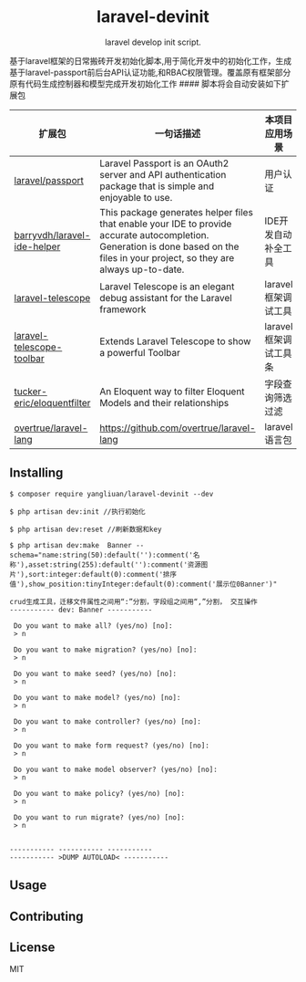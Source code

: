 <h1 align="center"> laravel-devinit </h1>

<p align="center"> laravel develop init script.</p>
基于laravel框架的日常搬砖开发初始化脚本,用于简化开发中的初始化工作，生成基于laravel-passport前后台API认证功能,和RBAC权限管理。覆盖原有框架部分原有代码生成控制器和模型完成开发初始化工作
#### 脚本将会自动安装如下扩展包

| **扩展包** | **一句话描述** | **本项目应用场景** |
| ---- | ---- | ---- | 
| [laravel/passport](https://github.com/laravel/passport) | Laravel Passport is an OAuth2 server and API authentication package that is simple and enjoyable to use. | 用户认证 |
| [barryvdh/laravel-ide-helper](https://github.com/barryvdh/laravel-ide-helper) | This package generates helper files that enable your IDE to provide accurate autocompletion. Generation is done based on the files in your project, so they are always up-to-date.| IDE开发自动补全工具 |
| [laravel-telescope](https://github.com/laravel/telescope) | Laravel Telescope is an elegant debug assistant for the Laravel framework | laravel框架调试工具 |
| [laravel-telescope-toolbar](https://github.com/fruitcake/laravel-telescope-toolbar) |Extends Laravel Telescope to show a powerful Toolbar |laravel框架调试工具条|
| [tucker-eric/eloquentfilter](https://github.com/tucker-eric/eloquentfilter) | An Eloquent way to filter Eloquent Models and their relationships| 字段查询筛选过滤 |
| [overtrue/laravel-lang](https://github.com/overtrue/laravel-lang) |https://github.com/overtrue/laravel-lang| laravel语言包 |




## Installing

```shell
$ composer require yangliuan/laravel-devinit --dev

$ php artisan dev:init //执行初始化

$ php artisan dev:reset //刷新数据和key

$ php artisan dev:make  Banner --schema="name:string(50):default(''):comment('名称'),asset:string(255):default(''):comment('资源图片'),sort:integer:default(0):comment('排序值'),show_position:tinyInteger:default(0):comment('展示位0Banner')"

crud生成工具，迁移文件属性之间用“:”分割，字段组之间用“,”分割， 交互操作
----------- dev: Banner -----------

 Do you want to make all? (yes/no) [no]:
 > n

 Do you want to make migration? (yes/no) [no]:
 > n

 Do you want to make seed? (yes/no) [no]:
 > n

 Do you want to make model? (yes/no) [no]:
 > n

 Do you want to make controller? (yes/no) [no]:
 > n

 Do you want to make form request? (yes/no) [no]:
 > n

 Do you want to make model observer? (yes/no) [no]:
 > n

 Do you want to make policy? (yes/no) [no]:
 > n

 Do you want to run migrate? (yes/no) [no]:
 > n


----------- ----------- -----------
----------- >DUMP AUTOLOAD< -----------
```


## Usage



## Contributing



## License

MIT